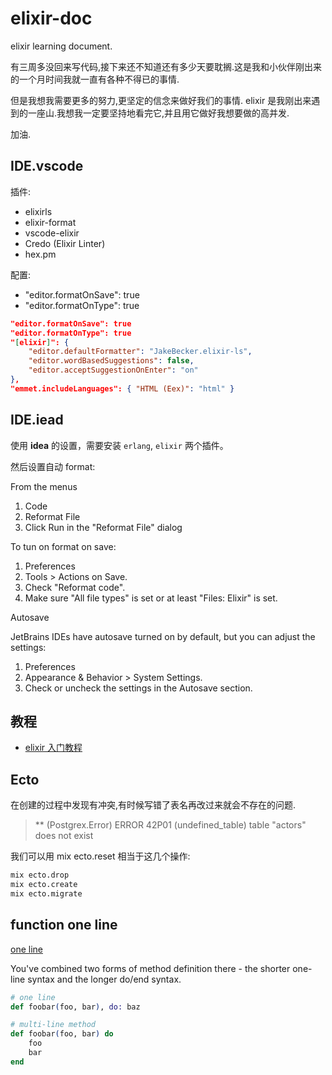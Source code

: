# elixir-doc

elixir learning document.

有三周多没回来写代码,接下来还不知道还有多少天要耽搁.这是我和小伙伴刚出来的一个月时间我就一直有各种不得已的事情.

但是我想我需要更多的努力,更坚定的信念来做好我们的事情. elixir 是我刚出来遇到的一座山.我想我一定要坚持地看完它,并且用它做好我想要做的高并发.

加油.

## IDE.vscode

插件:

-   elixirls
-   elixir-format
-   vscode-elixir
-   Credo (Elixir Linter)
-   hex.pm

配置:

-   "editor.formatOnSave": true
-   "editor.formatOnType": true

```json
"editor.formatOnSave": true
"editor.formatOnType": true
"[elixir]": {
    "editor.defaultFormatter": "JakeBecker.elixir-ls",
    "editor.wordBasedSuggestions": false,
    "editor.acceptSuggestionOnEnter": "on"
},
"emmet.includeLanguages": { "HTML (Eex)": "html" }
```

## IDE.iead

使用 **idea** 的设置，需要安装 `erlang`, `elixir` 两个插件。

然后设置自动 format:

From the menus

1. Code
2. Reformat File
3. Click Run in the "Reformat File" dialog

To tun on format on save:

1. Preferences
2. Tools > Actions on Save.
3. Check "Reformat code".
4. Make sure "All file types" is set or at least "Files: Elixir" is set.

Autosave

JetBrains IDEs have autosave turned on by default, but you can adjust the settings:

1. Preferences
2. Appearance & Behavior > System Settings.
3. Check or uncheck the settings in the Autosave section.

## 教程

-   [elixir 入门教程](https://github.com/straightdave/programming_elixir)

## Ecto

在创建的过程中发现有冲突,有时候写错了表名再改过来就会不存在的问题.

> \*\* (Postgrex.Error) ERROR 42P01 (undefined_table) table "actors" does not exist

我们可以用 mix ecto.reset 相当于这几个操作:

```bash
mix ecto.drop
mix ecto.create
mix ecto.migrate
```

## function one line

[one line](https://stackoverflow.com/questions/33983394/elixir-what-is-syntax-for-function-definitions)

You've combined two forms of method definition there - the shorter one-line syntax and the longer do/end syntax.

```elixir
# one line
def foobar(foo, bar), do: baz

# multi-line method
def foobar(foo, bar) do
    foo
    bar
end
```
